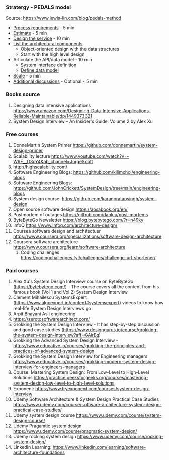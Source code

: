 ### Stratergy - PEDALS model
Source: https://www.lewis-lin.com/blog/pedals-method
* [Process requirements](questions/_stratergy/1_processrequirements.md) - 5 min
* [Estimate](questions/_stratergy/2_estimate.md) - 5 min
* [Design the service](questions/_stratergy/3_discovercorecomponents.md) - 10 min
* [List the architectural components](questions/_stratergy/4_articulatethecomponents.md)
  * Object-oriented design with the data structures
  * Start with the high level design
* Articulate the API/data model - 10 min 
  * [System interface definition](questions/_stratergy/5_listthemodel_api.md)
  * [Define data model](questions/_stratergy/5_listthemodel_data.md)
* [Scale](questions/_stratergy/6_scale.md) - 5 min
* [Additional discussions](questions/_stratergy/7_additionaldiscussions.md) - Optional - 5 min


### Books source
1. Designing data intensive applications https://www.amazon.com/Designing-Data-Intensive-Applications-Reliable-Maintainable/dp/1449373321
2. System Design Interview – An Insider's Guide: Volume 2 by Alex Xu

### Free courses
1. DonneMartin System Primer https://github.com/donnemartin/system-design-primer
2. Scalability lecture https://www.youtube.com/watch?v=-W9F__D3oY4&ab_channel=JorgeScott
3. http://highscalability.com/
4. Software Engineering Blogs: https://github.com/kilimchoi/engineering-blogs
5. Software Engineering Blogs: https://github.com/JohnCrickett/SystemDesign/tree/main/engineering-blogs
6. System design course: https://github.com/karanpratapsingh/system-design
7. Open source software design https://aosabook.org/en/
8. Postmortem of outages https://github.com/danluu/post-mortems
9. ByteByteGo Newsletter https://blog.bytebytego.com/?r=n49ky
10. InfoQ https://www.infoq.com/architecture-design/
11. Coursea software design and architectuer https://www.coursera.org/specializations/software-design-architecture 
12. Coursera software architecture https://www.coursera.org/learn/software-architecture
    1. Coding challenges https://codingchallenges.fyi/challenges/challenge-url-shortener/

### Paid courses
1. Alex Xu's System Design Interview course on ByteByteGo (https://bytebytego.com/) - The course covers all the content from his famous book (Vol 1 and Vol 2) System Design Interview
2. Clement Mihailescu SystemsExpert (https://www.algoexpert.io/content#systemsexpert) videos to know how real-life System Design Interviews go 
3. Arpit Bhayani Asli engineering
4. https://zerotosoftwarearchitect.com/
5. Grokking the System Design Interview - It has step-by-step discussion and good case studies (https://www.designgurus.io/course/grokking-the-system-design-interview?aff=GAirEq)
6. Grokking the Advanced System Design Interview -https://www.educative.io/courses/grokking-the-principles-and-practices-of-advanced-system-design
7. Grokking the System Design Interview for Engineering managers https://www.educative.io/courses/grokking-modern-system-design-interview-for-engineers-managers
8. Course: Mastering System Design: From Low-Level to High-Level Solutions https://practice.geeksforgeeks.org/courses/mastering-system-design-low-level-to-high-level-solutions
9. Exponent: https://www.tryexponent.com/courses/system-design-interview
10. Udemy Software Architecture & System Design Practical Case Studies https://www.udemy.com/course/software-architecture-system-design-practical-case-studies/ 
11. Udemy system design course https://www.udemy.com/course/system-design-course/ 
12. Udemy Pragamtic system design https://www.udemy.com/course/pragmatic-system-design/
13. Udemy rocking system design https://www.udemy.com/course/rocking-system-design/ 
14. LinkedIn Learning: https://www.linkedin.com/learning/software-architecture-foundations